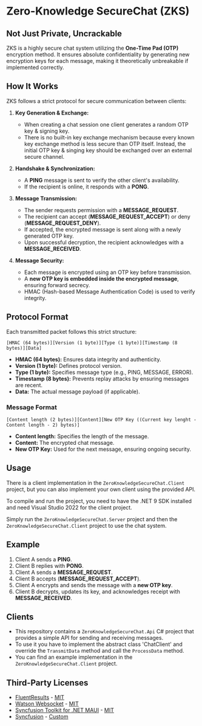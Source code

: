 # Zero-Knowledge SecureChat (ZKS)

## Not Just Private, Uncrackable

ZKS is a highly secure chat system utilizing the **One-Time Pad (OTP)** encryption method. It ensures absolute confidentiality by generating new encryption keys for each message, making it theoretically unbreakable if implemented correctly.

## How It Works

ZKS follows a strict protocol for secure communication between clients:

1. **Key Generation & Exchange:**
   - When creating a chat session one client generates a random OTP key & signing key.
   - There is no built-in key exchange mechanism because every known key exchange method is less secure than OTP itself. Instead, the initial OTP key & singing key should be exchanged over an external secure channel.

2. **Handshake & Synchronization:**
   - A **PING** message is sent to verify the other client's availability.
   - If the recipient is online, it responds with a **PONG**.

3. **Message Transmission:**
   - The sender requests permission with a **MESSAGE_REQUEST**.
   - The recipient can accept (**MESSAGE_REQUEST_ACCEPT**) or deny (**MESSAGE_REQUEST_DENY**).
   - If accepted, the encrypted message is sent along with a newly generated OTP key.
   - Upon successful decryption, the recipient acknowledges with a **MESSAGE_RECEIVED**.

4. **Message Security:**
   - Each message is encrypted using an OTP key before transmission.
   - A **new OTP key is embedded inside the encrypted message**, ensuring forward secrecy.
   - HMAC (Hash-based Message Authentication Code) is used to verify integrity.

## Protocol Format

Each transmitted packet follows this strict structure:

```text
[HMAC (64 bytes)][Version (1 byte)][Type (1 byte)][Timestamp (8 bytes)][Data]
```

- **HMAC (64 bytes):** Ensures data integrity and authenticity.
- **Version (1 byte):** Defines protocol version.
- **Type (1 byte):** Specifies message type (e.g., PING, MESSAGE, ERROR).
- **Timestamp (8 bytes):** Prevents replay attacks by ensuring messages are recent.
- **Data:** The actual message payload (if applicable).

### Message Format

```text
[Content length (2 bytes)][Content][New OTP Key ((Current key lenght - Content length - 2) bytes)]
```

- **Content length:** Specifies the length of the message.
- **Content:** The encrypted chat message.
- **New OTP Key:** Used for the next message, ensuring ongoing security.

## Usage

There is a client implementation in the `ZeroKnowledgeSecureChat.Client` project, but you can also implement your own client using the provided API.

To compile and run the project, you need to have the .NET 9 SDK installed and need Visual Studio 2022 for the client project.

Simply run the `ZeroKnowledgeSecureChat.Server` project and then the `ZeroKnowledgeSecureChat.Client` project to use the chat system.

## Example

1. Client A sends a **PING**.
2. Client B replies with **PONG**.
3. Client A sends a **MESSAGE_REQUEST**.
4. Client B accepts (**MESSAGE_REQUEST_ACCEPT**).
5. Client A encrypts and sends the message with a **new OTP key**.
6. Client B decrypts, updates its key, and acknowledges receipt with **MESSAGE_RECEIVED**.

## Clients

- This repository contains a `ZeroKnowledgeSecureChat.Api` C# project that provides a simple API for sending and receiving messages.
- To use it you have to implement the abstract class 'ChatClient' and override the `TransmitData` method and call the `ProcessData` method.
- You can find an example implementation in the `ZeroKnowledgeSecureChat.Client` project.

## Third-Party Licenses

- [FluentResults](https://github.com/altmann/FluentResults) - [MIT](https://github.com/altmann/FluentResults/blob/master/LICENSE)
- [Watson Websocket](https://github.com/jchristn/WatsonWebsocket) - [MIT](https://github.com/jchristn/WatsonWebsocket/blob/master/LICENSE.md)
- [Syncfusion Toolkit for .NET MAUI](https://github.com/syncfusion/maui-toolkit) - [MIT](https://github.com/syncfusion/maui-toolkit/blob/main/LICENSE.txt)
- [Syncfusion](https://www.syncfusion.com/) - [Custom](https://www.nuget.org/packages/Syncfusion.Maui.Chat/28.2.9/License)
